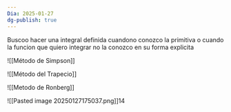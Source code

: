 ```yaml
---
Dia: 2025-01-27
dg-publish: true
---
```

Buscoo hacer una integral definida cuandono conozco la primitiva o cuando la funcion que quiero integrar no la conozco en su forma explicita

![[Método de Simpson]]

![[Método del Trapecio]]

![[Metodo de Ronberg]]

![[Pasted image 20250127175037.png]]14